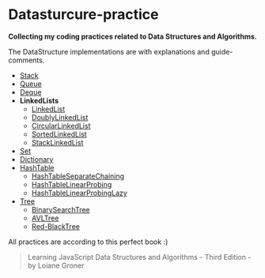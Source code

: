 # Datasturcure-practice

**Collecting my coding practices related to Data Structures and Algorithms.**

The DataStructure implementations are with explanations and guide-comments.<br>

- [Stack](https://github.com/Mona95/Datasturcure-practice/blob/master/DataStructures/Stack/Stack.js)
- [Queue](https://github.com/Mona95/Datasturcure-practice/blob/master/DataStructures/Queue/Queue.js)
- [Deque](https://github.com/Mona95/Datasturcure-practice/blob/master/DataStructures/Deque/Deque.js)
- **LinkedLists**
  - [LinkedList](https://github.com/Mona95/Datasturcure-practice/blob/master/DataStructures/LinkedLists/LinkedList.js)
  - [DoublyLinkedList](https://github.com/Mona95/Datasturcure-practice/blob/master/DataStructures/LinkedLists/DoublyLinkedList.js)
  - [CircularLinkedList](https://github.com/Mona95/Datasturcure-practice/blob/master/DataStructures/LinkedLists/CircularLinkedLists.js)
  - [SortedLinkedList](https://github.com/Mona95/Datasturcure-practice/blob/master/DataStructures/LinkedLists/SortedLinkedList.js)
  - [StackLinkedList](https://github.com/Mona95/Datasturcure-practice/blob/master/DataStructures/LinkedLists/StackLinkedList.js)
- [Set](https://github.com/Mona95/Datasturcure-practice/blob/master/DataStructures/Set/Set.js)
- [Dictionary](https://github.com/Mona95/Datasturcure-practice/blob/master/DataStructures/Dictionary/Dictionary.js)
- [HashTable](https://github.com/Mona95/Datasturcure-practice/blob/master/DataStructures/HashTable/HashTable.js)
  - [HashTableSeparateChaining](https://github.com/Mona95/Datasturcure-practice/blob/master/DataStructures/HashTable/HashTableSeparateChaining.js)
  - [HashTableLinearProbing](https://github.com/Mona95/Datasturcure-practice/blob/master/DataStructures/HashTable/HashTableLinearProbing.js)
  - [HashTableLinearProbingLazy](https://github.com/Mona95/Datasturcure-practice/blob/master/DataStructures/HashTable/HashTableLinearProbingLazy.js)
- [Tree](https://github.com/Mona95/Datasturcure-practice/blob/master/DataStructures/Tree/Tree.js)
  - [BinarySearchTree](https://github.com/Mona95/Datasturcure-practice/blob/master/DataStructures/Tree/BinarySearchTree.js)
  - [AVLTree](https://github.com/Mona95/Datasturcure-practice/blob/master/DataStructures/Tree/AVLTree.js)
  - [Red-BlackTree](https://github.com/Mona95/Datasturcure-practice/blob/master/DataStructures/Tree/RedBlackTree.js)

All practices are according to this perfect book :)

> Learning JavaScript Data Structures and Algorithms - Third Edition - by Loiane Groner
